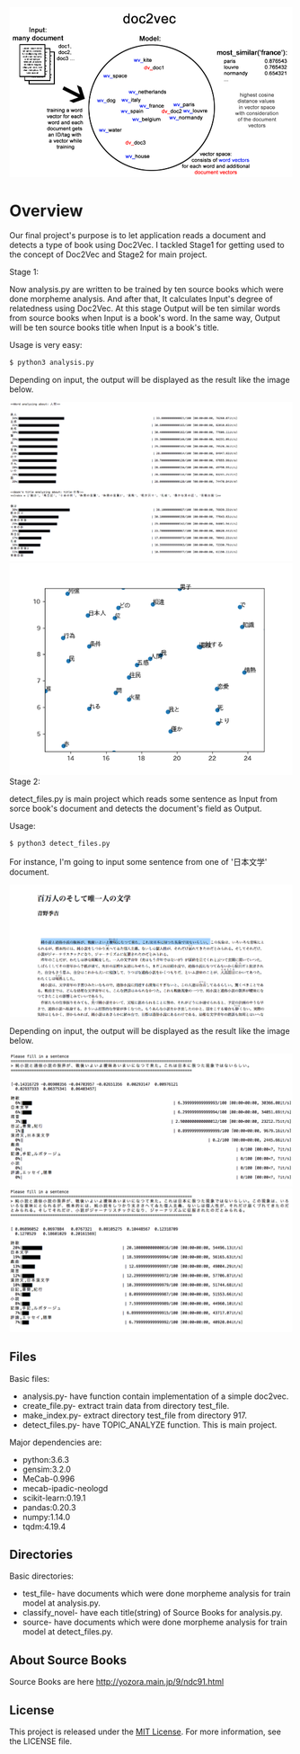 <html>
<body>

<div>
  <img alt="er" src="https://github.com/Eljefemasao/Natural-Language-Analysis/blob/image/image/doc2vec.png">
</div>

<div>
  <h1>Overview</h1>
<p>Our final project's purpose is to let application reads a document and detects a type of book using Doc2Vec. I tackled Stage1 for getting used to the concept of Doc2Vec and Stage2 for main project.
</p>
</div>  

<div>
Stage 1:
<p> Now analysis.py are written to be trained by ten source books which were done morpheme analysis. And after that, It calculates Input's degree of relatedness using Doc2Vec. At this stage Output will be ten similar words from source books when Input is a book's word. In the same way, Output will be ten source books title when Input is a book's title.</p>

Usage is very easy:

```sh
$ python3 analysis.py
```

  Depending on input, the output will be displayed as the result like the image below.
  <div>
<img alt="er" src="https://github.com/Eljefemasao/Natural-Language-Analysis/blob/image/image/graph1.png">
     </div>
</div>
<div>
  <img alt="er" src="https://github.com/Eljefemasao/Natural-Language-Analysis/blob/image/image/graph_dot.png">
</div>
<div>
  Stage 2:
  <p>detect_files.py is main project which reads some sentence as Input from sorce book's document and detects the document's field as Output.</p>

Usage:
  ```sh
  $ python3 detect_files.py
  ```
  For instance, I'm going to input some sentence from one of '日本文学' document.
  <div>
    <img alt="er" src="https://github.com/Eljefemasao/Natural-Language-Analysis/blob/image/image/input.png">
  </div>
<div>
  <p>Depending on input, the output will be displayed as the result like the image below.</p>
</div>
  <div>
    <img alt="er" src="https://github.com/Eljefemasao/Natural-Language-Analysis/blob/image/image/result1.png">
  </div>
  <div>
    <img alt="er" src="https://github.com/Eljefemasao/Natural-Language-Analysis/blob/image/image/result2.png">
  </div>  
</div>


  <h2>Files</h2>

  Basic files:  
  <ul>
    <li>analysis.py- have function contain implementation of a simple doc2vec.</li>
    <li>create_file.py- extract train data from directory test_file.</li>
    <li>make_index.py- extract directory test_file from directory 917.</li>
    <li>detect_files.py- have TOPIC_ANALYZE function. This is main project.</li>
  </ul>

  Major dependencies are:

  <ul>
    <li>python:3.6.3</li>
    <li>gensim:3.2.0</li>
    <li>MeCab-0.996</li>
    <li>mecab-ipadic-neologd</li>
    <li>scikit-learn:0.19.1</li>
    <li>pandas:0.20.3</li>
    <li>numpy:1.14.0</li>
    <li>tqdm:4.19.4</li>
  </ul>

  <h2>Directories</h2>

  Basic directories:
  <ul>
    <li>test_file- have documents which were done morpheme analysis for train model at analysis.py.</li>
    <li>classify_novel- have each title(string) of Source Books for analysis.py.</li>
    <li>source- have documents which were done morpheme analysis for train model at detect_files.py.</li>
  </ul>

  <h2>About Source Books</h2>
  Source Books are here <a href="http://yozora.main.jp/9/ndc91.html">http://yozora.main.jp/9/ndc91.html</a>

  <h2>License</h2>
  This project is released under the <a href="https://github.com/Eljefemasao/Natural-Language-Processing/blob/master/LICENSE">MIT License</a>. For more information, see the LICENSE file.
</body>
</html>

